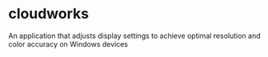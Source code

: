 # cloudworks
An application that adjusts display settings to achieve optimal resolution and color accuracy on Windows devices
